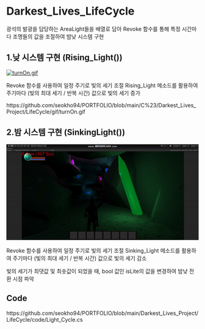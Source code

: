 <div align = left>
  <h1>Darkest_Lives_LifeCycle</h1>
  
  <p>광석의 발광을 담당하는 AreaLight들을 배열로 담아 Revoke 함수를 통해 특정 시간마다  조명들의 값을 조절하여 밤낮 시스템 구현</p>
  
  <h2>1.낮 시스템 구현 (Rising_Light())</h2>
  <div>
    <a href="https://github.com/seokho94/PORTFOLIO/blob/main/C%23/Darkest_Lives_Project/LifeCycle/gif/turnOn.gif"><img src = "https://github.com/seokho94/PORTFOLIO/blob/main/Darkest_Lives_Project/LifeCycle/gif/turnOn.gif" alt="turnOn.gif"></a>
  </div>
  
  <p>Revoke 함수를 사용하여 일정 주기로 빛의 세기 조절  Rising_Light 메소드를 활용하여 주기마다 (빛의 최대 세기 / 반복 시간) 값으로 빛의 세기 증가</p>  <p>https://github.com/seokho94/PORTFOLIO/blob/main/C%23/Darkest_Lives_Project/LifeCycle/gif/turnOn.gif</p>
  <h2>2.밤 시스템 구현 (SinkingLight())</h2>
  <div>
    <a href="https://github.com/seokho94/PORTFOLIO/blob/main/Darkest_Lives_Project/LifeCycle/gif/turnOff.gif"><img src = "https://github.com/seokho94/PORTFOLIO/blob/main/Darkest_Lives_Project/LifeCycle/gif/turnOff.gif" alt="turnOff.gif"></a>
  </div>
  
  <p>Revoke 함수를 사용하여 일정 주기로 빛의 세기 조절  Sinking_Light 메소드를 활용하여 주기마다 (빛의 최대 세기 / 반복 시간) 값으로 빛의 세기 감소</p>  
  
  <p>빛의 세기가 최댓값 및 최솟값이 되었을 때, bool 값인 isLite의 값을 변경하여 밤낮 전환 시점 파악</p>
  
  <h2>Code</h2>
    https://github.com/seokho94/PORTFOLIO/blob/main/Darkest_Lives_Project/LifeCycle/code/Light_Cycle.cs
    
</div>
